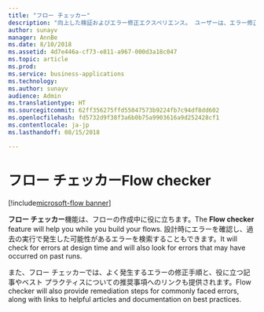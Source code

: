 ```yaml
---
title: "フロー チェッカー"
description: "向上した検証およびエラー修正エクスペリエンス。 ユーザーは、エラー修正方法についてのコンテキスト内ヘルプを提供され、失敗しないフローの作成をガイドされます。"
author: sunayv
manager: AnnBe
ms.date: 8/10/2018
ms.assetid: 4d7e446a-cf73-e811-a967-000d3a18c047
ms.topic: article
ms.prod: 
ms.service: business-applications
ms.technology: 
ms.author: sunayv
audience: Admin
ms.translationtype: HT
ms.sourcegitcommit: 62ff356275ffd55047573b9224fb7c94df8dd602
ms.openlocfilehash: fd5732d9f38f3a6b0b75a9903616a9d252428cf1
ms.contentlocale: ja-jp
ms.lasthandoff: 08/15/2018

---
```

# <a name="flow-checker"></a><span data-ttu-id="a5507-104">フロー チェッカー</span><span class="sxs-lookup"><span data-stu-id="a5507-104">Flow checker</span></span>

[!include[microsoft-flow banner](../includes/microsoft-flow.md)]




<span data-ttu-id="a5507-105">**フロー チェッカー**機能は、フローの作成中に役に立ちます。</span><span class="sxs-lookup"><span data-stu-id="a5507-105">The **Flow checker** feature will help you while you build your flows.</span></span> <span data-ttu-id="a5507-106">設計時にエラーを確認し、過去の実行で発生した可能性があるエラーを検索することもできます。</span><span class="sxs-lookup"><span data-stu-id="a5507-106">It will check for errors at design time and will also look for errors that may have occurred on past runs.</span></span> 

<span data-ttu-id="a5507-107">また、フロー チェッカーでは、よく発生するエラーの修正手順と、役に立つ記事やベスト プラクティスについての推奨事項へのリンクも提供されます。</span><span class="sxs-lookup"><span data-stu-id="a5507-107">Flow checker will also provide remediation steps for commonly faced errors, along with links to helpful articles and documentation on best practices.</span></span>

